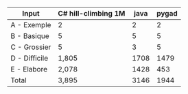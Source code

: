 | Input         | C# hill-climbing 1M | java | pygad
|---------------|-----------------------------| --- | --- |
| A - Exemple   | 2                           | 2 | 2 |
| B - Basique   | 5                           | 5 | 5 |
| C - Grossier  | 5                           | 3 | 5 |
| D - Difficile | 1,805                       | 1708 | 1479 |
| E - Elabore   | 2,078                       | 1428 | 453 |
| Total         | 3,895                       | 3146 | 1944
